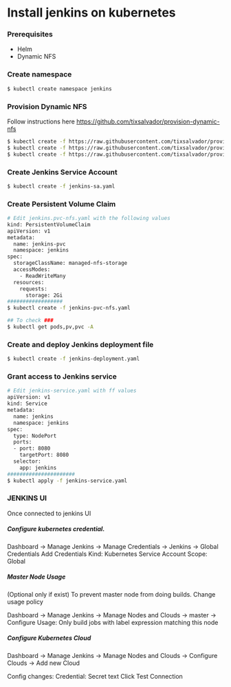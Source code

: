 # Install jenkins on kubernetes
### Prerequisites
- Helm
- Dynamic NFS

### Create namespace
```sh
$ kubectl create namespace jenkins
```

### Provision Dynamic NFS
Follow instructions here https://github.com/tixsalvador/provision-dynamic-nfs
```sh
$ kubectl create -f https://raw.githubusercontent.com/tixsalvador/provision-dynamic-nfs/main/rbac.yaml
$ kubectl create -f https://raw.githubusercontent.com/tixsalvador/provision-dynamic-nfs/main/class.yaml
$ kubectl create -f https://raw.githubusercontent.com/tixsalvador/provision-dynamic-nfs/main/deployment.yaml
```

### Create Jenkins Service Account
```sh
$ kubectl create -f jenkins-sa.yaml
```

### Create Persistent Volume Claim
```sh
# Edit jenkins.pvc-nfs.yaml with the following values
kind: PersistentVolumeClaim
apiVersion: v1
metadata:
  name: jenkins-pvc
  namespace: jenkins
spec:
  storageClassName: managed-nfs-storage
  accessModes:
    - ReadWriteMany
  resources:
    requests:
      storage: 2Gi
##################
$ kubectl create -f jenkins-pvc-nfs.yaml

## To check ###
$ kubectl get pods,pv,pvc -A
```

### Create and deploy  Jenkins deployment file
```sh
$ kubectl create -f jenkins-deployment.yaml
```

### Grant access to Jenkins service
```sh
# Edit jenkins-service.yaml with ff values
apiVersion: v1
kind: Service
metadata:
  name: jenkins
  namespace: jenkins
spec:
  type: NodePort
  ports:
  - port: 8080
    targetPort: 8080
  selector:
    app: jenkins
######################
$ kubectl apply -f jenkins-service.yaml
```

### JENKINS UI 
Once connected to jenkins UI

##### Configure kubernetes credential.
Dashboard -> Manage Jenkins -> Manage Credentials -> Jenkins -> Global Credentials
Add Credentials
Kind: Kubernetes Service Account
Scope: Global

##### Master Node Usage #####
(Optional only if exist)
To prevent master node from doing builds. Change usage policy

Dashboard -> Manage Jenkins -> Manage Nodes and Clouds -> master -> Configure
Usage: Only build jobs with label expression matching this node

##### Configure Kubernetes Cloud
Dashboard -> Manage Jenkins -> Manage Nodes and Clouds -> Configure Clouds -> Add new Cloud

Config changes:
Credential: Secret text
Click Test Connection
